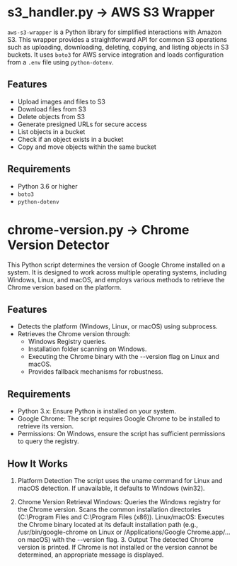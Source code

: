 # s3_handler.py -> AWS S3 Wrapper

`aws-s3-wrapper` is a Python library for simplified interactions with Amazon S3. This wrapper provides a straightforward API for common S3 operations such as uploading, downloading, deleting, copying, and listing objects in S3 buckets. It uses `boto3` for AWS service integration and loads configuration from a `.env` file using `python-dotenv`.

## Features

- Upload images and files to S3
- Download files from S3
- Delete objects from S3
- Generate presigned URLs for secure access
- List objects in a bucket
- Check if an object exists in a bucket
- Copy and move objects within the same bucket

## Requirements

- Python 3.6 or higher
- `boto3`
- `python-dotenv`

# chrome-version.py ->  Chrome Version Detector
This Python script determines the version of Google Chrome installed on a system. It is designed to work across multiple operating systems, including Windows, Linux, and macOS, and employs various methods to retrieve the Chrome version based on the platform.

## Features
- Detects the platform (Windows, Linux, or macOS) using subprocess.
- Retrieves the Chrome version through:
   - Windows Registry queries.
   - Installation folder scanning on Windows.
   - Executing the Chrome binary with the --version flag on Linux and macOS.
   - Provides fallback mechanisms for robustness.

## Requirements
   - Python 3.x: Ensure Python is installed on your system.
   - Google Chrome: The script requires Google Chrome to be installed to retrieve its version.
   - Permissions: On Windows, ensure the script has sufficient permissions to query the registry.

## How It Works
1. Platform Detection
The script uses the uname command for Linux and macOS detection. If unavailable, it defaults to Windows (win32).

2. Chrome Version Retrieval
   Windows:
   Queries the Windows registry for the Chrome version.
   Scans the common installation directories (C:\Program Files and C:\Program Files (x86)).
   Linux/macOS:
   Executes the Chrome binary located at its default installation path (e.g., /usr/bin/google-chrome on Linux or /Applications/Google Chrome.app/... on macOS) with the --version flag.
   3. Output
   The detected Chrome version is printed. If Chrome is not installed or the version cannot be determined, an appropriate message is displayed.


